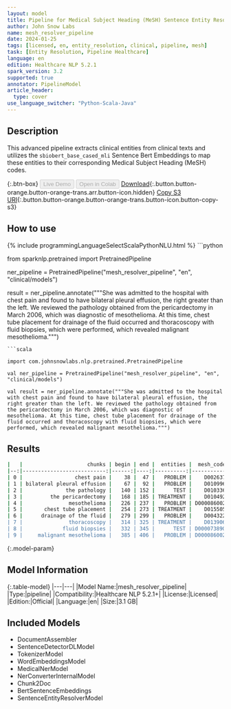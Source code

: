```yaml
---
layout: model
title: Pipeline for Medical Subject Heading (MeSH) Sentence Entity Resolver
author: John Snow Labs
name: mesh_resolver_pipeline
date: 2024-01-25
tags: [licensed, en, entity_resolution, clinical, pipeline, mesh]
task: [Entity Resolution, Pipeline Healthcare]
language: en
edition: Healthcare NLP 5.2.1
spark_version: 3.2
supported: true
annotator: PipelineModel
article_header:
  type: cover
use_language_switcher: "Python-Scala-Java"
---
```


## Description

This advanced pipeline extracts clinical entities from clinical texts and utilizes the `sbiobert_base_cased_mli` Sentence Bert Embeddings to map these entities to their corresponding Medical Subject Heading (MeSH) codes.

{:.btn-box}
<button class="button button-orange" disabled>Live Demo</button>
<button class="button button-orange" disabled>Open in Colab</button>
[Download](https://s3.amazonaws.com/auxdata.johnsnowlabs.com/clinical/models/mesh_resolver_pipeline_en_5.2.1_3.2_1706188411594.zip){:.button.button-orange.button-orange-trans.arr.button-icon.hidden}
[Copy S3 URI](s3://auxdata.johnsnowlabs.com/clinical/models/mesh_resolver_pipeline_en_5.2.1_3.2_1706188411594.zip){:.button.button-orange.button-orange-trans.button-icon.button-copy-s3}

## How to use



<div class="tabs-box" markdown="1">
{% include programmingLanguageSelectScalaPythonNLU.html %}
```python

from sparknlp.pretrained import PretrainedPipeline

ner_pipeline = PretrainedPipeline("mesh_resolver_pipeline", "en", "clinical/models")

result = ner_pipeline.annotate("""She was admitted to the hospital with chest pain and found to have bilateral pleural effusion, the right greater than the left. We reviewed the pathology obtained from the pericardectomy in March 2006, which was diagnostic of mesothelioma. At this time, chest tube placement for drainage of the fluid occurred and thoracoscopy with fluid biopsies, which were performed, which revealed malignant mesothelioma.""")

```
```scala

import com.johnsnowlabs.nlp.pretrained.PretrainedPipeline

val ner_pipeline = PretrainedPipeline("mesh_resolver_pipeline", "en", "clinical/models")

val result = ner_pipeline.annotate("""She was admitted to the hospital with chest pain and found to have bilateral pleural effusion, the right greater than the left. We reviewed the pathology obtained from the pericardectomy in March 2006, which was diagnostic of mesothelioma. At this time, chest tube placement for drainage of the fluid occurred and thoracoscopy with fluid biopsies, which were performed, which revealed malignant mesothelioma.""")

```
</div>

## Results

```bash
|   |                     chunks | begin | end |  entities |  mesh_code |             description |                                       resolutions |
|--:|---------------------------:|------:|----:|----------:|-----------:|------------------------:|--------------------------------------------------:|
| 0 |                 chest pain |    38 |  47 |   PROBLEM |    D002637 |              Chest Pain | Chest Pain:::Chronic Pain:::Neck Pain:::Should... |
| 1 | bilateral pleural effusion |    67 |  92 |   PROBLEM |    D010996 |        Pleural Effusion | Pleural Effusion:::Pericardial Effusion:::Pulm... |
| 2 |              the pathology |   140 | 152 |      TEST |    D010336 |               Pathology | Pathology:::Pathologic Processes:::Anus Diseas... |
| 3 |         the pericardectomy |   168 | 185 | TREATMENT |    D010492 |         Pericardiectomy | Pericardiectomy:::Pulpectomy:::Pleurodesis:::C... |
| 4 |               mesothelioma |   226 | 237 |   PROBLEM | D000086002 | Mesothelioma, Malignant | Mesothelioma, Malignant:::Malignant mesenchyma... |
| 5 |       chest tube placement |   254 | 273 | TREATMENT |    D015505 |             Chest Tubes | Chest Tubes:::Thoracic Surgical Procedures:::T... |
| 6 |      drainage of the fluid |   279 | 299 |   PROBLEM |    D004322 |                Drainage | Drainage:::Fluid Shifts:::Bonain's liquid:::Li... |
| 7 |               thoracoscopy |   314 | 325 | TREATMENT |    D013906 |            Thoracoscopy | Thoracoscopy:::Thoracoscopes:::Thoracic Cavity... |
| 8 |             fluid biopsies |   332 | 345 |      TEST | D000073890 |           Liquid Biopsy | Liquid Biopsy:::Peritoneal Lavage:::Cyst Fluid... |
| 9 |     malignant mesothelioma |   385 | 406 |   PROBLEM | D000086002 | Mesothelioma, Malignant | Mesothelioma, Malignant:::Malignant mesenchyma... |
```

{:.model-param}
## Model Information

{:.table-model}
|---|---|
|Model Name:|mesh_resolver_pipeline|
|Type:|pipeline|
|Compatibility:|Healthcare NLP 5.2.1+|
|License:|Licensed|
|Edition:|Official|
|Language:|en|
|Size:|3.1 GB|

## Included Models

- DocumentAssembler
- SentenceDetectorDLModel
- TokenizerModel
- WordEmbeddingsModel
- MedicalNerModel
- NerConverterInternalModel
- Chunk2Doc
- BertSentenceEmbeddings
- SentenceEntityResolverModel
